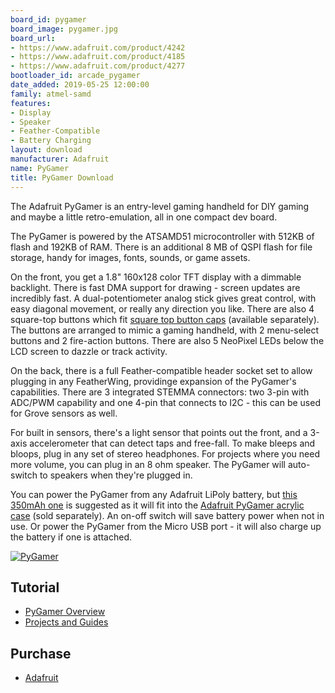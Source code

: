 ```yaml
---
board_id: pygamer
board_image: pygamer.jpg
board_url:
- https://www.adafruit.com/product/4242
- https://www.adafruit.com/product/4185
- https://www.adafruit.com/product/4277
bootloader_id: arcade_pygamer
date_added: 2019-05-25 12:00:00
family: atmel-samd
features:
- Display
- Speaker
- Feather-Compatible
- Battery Charging
layout: download
manufacturer: Adafruit
name: PyGamer
title: PyGamer Download
---
```


The Adafruit PyGamer is an entry-level gaming handheld for DIY gaming and maybe a little retro-emulation, all in one compact dev board.

The PyGamer is powered by the ATSAMD51 microcontroller with 512KB of flash and 192KB of RAM. There is an additional 8 MB of QSPI flash for file storage, handy for images, fonts, sounds, or game assets.

On the front, you get a 1.8" 160x128 color TFT display with a dimmable backlight. There is fast DMA support for drawing - screen updates are incredibly fast. A dual-potentiometer analog stick gives great control, with easy diagonal movement, or really any direction you like.
There are also 4 square-top buttons which fit [square top button caps](https://www.adafruit.com/product/4228) (available separately). The buttons are arranged to mimic a gaming handheld, with 2 menu-select buttons and 2 fire-action buttons. There are also 5 NeoPixel LEDs below the LCD screen to dazzle or track activity.

On the back, there is a full Feather-compatible header socket set to allow plugging in any FeatherWing, providinge expansion of the PyGamer's capabilities. There are 3 integrated STEMMA connectors: two 3-pin with ADC/PWM capability and one 4-pin that connects to I2C -  this can be used for Grove sensors as well.

For built in sensors, there's a light sensor that points out the front, and a 3-axis accelerometer that can detect taps and free-fall. To make bleeps and bloops, plug in any set of stereo headphones. For projects where you need more volume, you can plug in an 8 ohm speaker. The PyGamer will auto-switch to speakers when they're plugged in.

You can power the PyGamer from any Adafruit LiPoly battery, but [this 350mAh one](https://www.adafruit.com/product/2750) is suggested as it will fit into the [Adafruit PyGamer acrylic case](https://www.adafruit.com/product/4238) (sold separately). An on-off switch will save battery power when not in use. Or power the PyGamer from the Micro USB port - it will also charge up the battery if one is attached.

[![PyGamer](http://img.youtube.com/vi/yX2SuS0rK2A/0.jpg)](https://youtu.be/yX2SuS0rK2A?t=1167 "PyGamer")

## Tutorial

- [PyGamer Overview](https://learn.adafruit.com/adafruit-pygamer)
- [Projects and Guides](https://learn.adafruit.com/products/4242/guides)

## Purchase

* [Adafruit](https://www.adafruit.com/product/4242)
